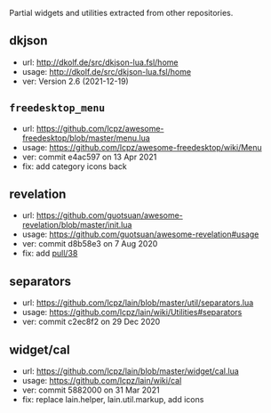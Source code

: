 Partial widgets and utilities extracted from other repositories.

dkjson
------

* url: http://dkolf.de/src/dkjson-lua.fsl/home
* usage: http://dkolf.de/src/dkjson-lua.fsl/home
* ver: Version 2.6 (2021-12-19)

`freedesktop_menu`
------------------

* url: https://github.com/lcpz/awesome-freedesktop/blob/master/menu.lua
* usage: https://github.com/lcpz/awesome-freedesktop/wiki/Menu
* ver: commit e4ac597 on 13 Apr 2021
* fix: add category icons back

revelation
----------

* url: https://github.com/guotsuan/awesome-revelation/blob/master/init.lua
* usage: https://github.com/guotsuan/awesome-revelation#usage
* ver: commit d8b58e3 on 7 Aug 2020
* fix: add [pull/38](https://github.com/guotsuan/awesome-revelation/pull/38)

separators
----------

* url: https://github.com/lcpz/lain/blob/master/util/separators.lua
* usage: https://github.com/lcpz/lain/wiki/Utilities#separators
* ver: commit c2ec8f2 on 29 Dec 2020

widget/cal
----------

* url: https://github.com/lcpz/lain/blob/master/widget/cal.lua
* usage: https://github.com/lcpz/lain/wiki/cal
* ver: commit 5882000 on 31 Mar 2021
* fix: replace lain.helper, lain.util.markup, add icons

